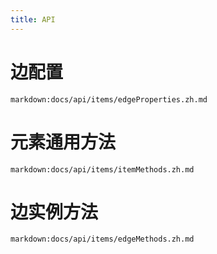 ```yaml
---
title: API
---
```


# 边配置

`markdown:docs/api/items/edgeProperties.zh.md`

# 元素通用方法

`markdown:docs/api/items/itemMethods.zh.md`

# 边实例方法

`markdown:docs/api/items/edgeMethods.zh.md`

